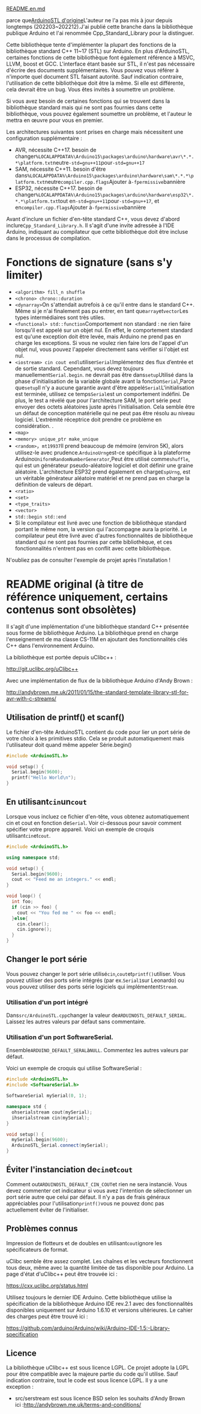 [README.en.md](README.en.md)

parce que[ArduinoSTL d'origine](https://github.com/mike-matera/ArduinoSTL)L'auteur ne l'a pas mis à jour depuis longtemps (202203~202212).J'ai publié cette branche dans la bibliothèque publique Arduino et l'ai renommée Cpp_Standard_Library pour la distinguer.

Cette bibliothèque tente d'implémenter la plupart des fonctions de la bibliothèque standard C++ 11~17 (STL) sur Arduino. En plus d'ArduinoSTL, certaines fonctions de cette bibliothèque font également référence à MSVC, LLVM, boost et GCC. L'interface étant basée sur STL, il n'est pas nécessaire d'écrire des documents supplémentaires. Vous pouvez vous référer à n'importe quel document STL faisant autorité. Sauf indication contraire, l'utilisation de cette bibliothèque doit être la même. Si elle est différente, cela devrait être un bug. Vous êtes invités à soumettre un problème.

Si vous avez besoin de certaines fonctions qui se trouvent dans la bibliothèque standard mais qui ne sont pas fournies dans cette bibliothèque, vous pouvez également soumettre un problème, et l'auteur le mettra en œuvre pour vous en premier.

Les architectures suivantes sont prises en charge mais nécessitent une configuration supplémentaire :

-   AVR, nécessite C++17. besoin de changer`%LOCALAPPDATA%\Arduino15\packages\arduino\hardware\avr\*.*.*\platform.txt`neutre`-std=gnu++11`pour`-std=gnu++17`
-   SAM, nécessite C++11. besoin d'être dans`%LOCALAPPDATA%\Arduino15\packages\arduino\hardware\sam\*.*.*\platform.txt`neutre`compiler.cpp.flags`Ajouter à`-fpermissive`bannière
-   ESP32, nécessite C++17. besoin de changer`%LOCALAPPDATA%\Arduino15\packages\arduino\hardware\esp32\*.*.*\platform.txt`tout en`-std=gnu++11`pour`-std=gnu++17`, et en`compiler.cpp.flags`Ajouter à`-fpermissive`bannière

Avant d'inclure un fichier d'en-tête standard C++, vous devez d'abord inclure`Cpp_Standard_Library.h`. Il s'agit d'une invite adressée à l'IDE Arduino, indiquant au compilateur que cette bibliothèque doit être incluse dans le processus de compilation.

# Fonctions de signature (sans s'y limiter)

-   `<algorithm> fill_n shuffle`
-   `<chrono> chrono::duration`
-   `<dynarray>`On s'attendait autrefois à ce qu'il entre dans le standard C++. Même si je n'ai finalement pas pu entrer, en tant que`array`et`vector`Les types intermédiaires sont très utiles.
-   `<functional> std::function`Comportement non standard : ne rien faire lorsqu'il est appelé sur un objet nul. En effet, le comportement standard est qu'une exception doit être levée, mais Arduino ne prend pas en charge les exceptions. Si vous ne voulez rien faire lors de l'appel d'un objet nul, vous pouvez l'appeler directement sans vérifier si l'objet est nul.
-   `<iostream> cin cout endl`utiliser`Serial`Implémentez des flux d’entrée et de sortie standard. Cependant, vous devez toujours manuellement`Serial.begin`. ne devrait pas être dans`setup`Utilisé dans la phase d'initialisation de la variable globale avant la fonction`Serial`,Parce que`setup`Il n'y a aucune garantie avant d'être appelé`Serial`L'initialisation est terminée, utilisez ce temps`Serial`est un comportement indéfini. De plus, le test a révélé que pour l'architecture SAM, le port série peut envoyer des octets aléatoires juste après l'initialisation. Cela semble être un défaut de conception matérielle qui ne peut pas être résolu au niveau logiciel. L'extrémité réceptrice doit prendre ce problème en considération. .
-   `<map>`
-   `<memory> unique_ptr make_unique`
-   `<random>`，`mt19937`Il prend beaucoup de mémoire (environ 5K), alors utilisez-le avec prudence.`ArduinoUrng`est-ce spécifique à la plateforme Arduino`UniformRandomNumberGenerator`,Peut être utilisé comme`shuffle`, qui est un générateur pseudo-aléatoire logiciel et doit définir une graine aléatoire. L'architecture ESP32 prend également en charge`EspUrng`, est un véritable générateur aléatoire matériel et ne prend pas en charge la définition de valeurs de départ.
-   `<ratio>`
-   `<set>`
-   `<type_traits>`
-   `<vector>`
-   `std::begin std::end`
-   Si le compilateur est livré avec une fonction de bibliothèque standard portant le même nom, la version qui l'accompagne aura la priorité. Le compilateur peut être livré avec d'autres fonctionnalités de bibliothèque standard qui ne sont pas fournies par cette bibliothèque, et ces fonctionnalités n'entrent pas en conflit avec cette bibliothèque.

N'oubliez pas de consulter l'exemple de projet après l'installation !

# README original (à titre de référence uniquement, certains contenus sont obsolètes)

Il s'agit d'une implémentation d'une bibliothèque standard C++ présentée sous forme de bibliothèque Arduino. La bibliothèque prend en charge l'enseignement de ma classe CS-11M en ajoutant des fonctionnalités clés C++ dans l'environnement Arduino.

La bibliothèque est portée depuis uClibc++ :

<http://git.uclibc.org/uClibc++>

Avec une implémentation de flux de la bibliothèque Arduino d'Andy Brown :

<http://andybrown.me.uk/2011/01/15/the-standard-template-library-stl-for-avr-with-c-streams/>

## Utilisation de printf() et scanf()

Le fichier d'en-tête ArduinoSTL contient du code pour lier un port série de votre choix à
les primitives stdio. Cela se produit automatiquement mais l'utilisateur doit quand même appeler
Série.begin()

```c++
#include <ArduinoSTL.h>

void setup() {
  Serial.begin(9600); 
  printf("Hello World\n");
}
```

## En utilisant`cin`un`cout`

Lorsque vous incluez ce fichier d'en-tête, vous obtenez automatiquement cin et cout en fonction de`Serial`. Voir ci-dessous pour savoir comment spécifier votre propre appareil. Voici un exemple de croquis utilisant`cin`et`cout`.

```c++
#include <ArduinoSTL.h>

using namespace std;

void setup() {
  Serial.begin(9600);
  cout << "Feed me an integers." << endl;
}

void loop() {
  int foo;
  if (cin >> foo) { 
    cout << "You fed me " << foo << endl;
  }else{
    cin.clear();
    cin.ignore();
  }
}
```

## Changer le port série

Vous pouvez changer le port série utilisé`cin`,`cout`et`printf()`utiliser. Vous pouvez utiliser des ports série intégrés (par ex.`Serial1`sur Leonardo) ou vous pouvez utiliser des ports série logiciels qui implémentent`Stream`.

### Utilisation d'un port intégré

Dans`src/ArduinoSTL.cpp`changer la valeur de`ARDUINOSTL_DEFAULT_SERIAL`. Laissez les autres valeurs par défaut sans commentaire.

### Utilisation d'un port SoftwareSerial.

Ensemble`ARDUINO_DEFAULT_SERAL`à`NULL`. Commentez les autres valeurs par défaut.

Voici un exemple de croquis qui utilise SoftwareSerial :

```c++
#include <ArduinoSTL.h>
#include <SoftwareSerial.h>

SoftwareSerial mySerial(0, 1);

namespace std { 
  ohserialstream cout(mySerial);
  ihserialstream cin(mySerial);
}

void setup() {
  mySerial.begin(9600);
  ArduinoSTL_Serial.connect(mySerial);
}
```

## Éviter l'instanciation de`cin`et`cout`

Comment out`ARDUINOSTL_DEFAULT_CIN_COUT`et rien ne sera instancié. Vous devez commenter cet indicateur si vous avez l'intention de sélectionner un port série autre que celui par défaut. Il n'y a pas de frais généraux appréciables pour l'utilisation`printf()`vous ne pouvez donc pas actuellement éviter de l'initialiser.

## Problèmes connus

Impression de flotteurs et de doubles en utilisant`cout`ignore les spécificateurs de format.

uClibc semble être assez complet. Les chaînes et les vecteurs fonctionnent tous deux, même avec la quantité limitée de tas disponible pour Arduino. La page d'état d'uClibc++ peut être trouvée ici :

<https://cxx.uclibc.org/status.html>

Utilisez toujours le dernier IDE Arduino. Cette bibliothèque utilise la spécification de la bibliothèque Arduino IDE rev.2.1 avec des fonctionnalités disponibles uniquement sur Arduino 1.6.10 et versions ultérieures. Le cahier des charges peut être trouvé ici :

<https://github.com/arduino/Arduino/wiki/Arduino-IDE-1.5:-Library-specification>

## Licence

La bibliothèque uClibc++ est sous licence LGPL. Ce projet adopte la LGPL pour être compatible avec la majeure partie du code qu'il utilise. Sauf indication contraire, tout le code est sous licence LGPL. Il y a une exception :

-   src/serstream est sous licence BSD selon les souhaits d'Andy Brown ici :<http://andybrown.me.uk/terms-and-conditions/>
